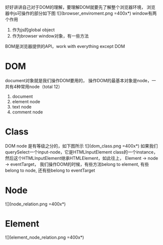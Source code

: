 好好讲讲自己对于DOM的理解，要理解DOM就要先了解整个浏览器环境，
浏览器中js可操作的部分如下图
![](browser_enviroment.png =400x*)
window有两个作用
1. 作为js的global object
2. 作为browser window对象，有一些方法

BOM是浏览器提供的API，work with everything except DOM

# DOM
document对象就是我们操作DOM要用的，
操作DOM的最基本对象是node，一共有4种常用node（total 12）
1. document
2. element node
3. text node
4. comment node

# Class
DOM node 是有等级之分的，如下图所示
![](dom_class.png =400x*)
如果我们querySelect一个input-node，它是HTMLInputElement class的一个instance，
然后这个HTMLInputElement继承HTMLElement，如此往上，
Element -> node -> eventTarget，
我们操作DOM的时候，有些方法belong to element, 有些belong to node, 还有些belong to eventTarget

# Node
![](node_relation.png =400x*)

# Element 
![](element_node_relation.png =400x*)
